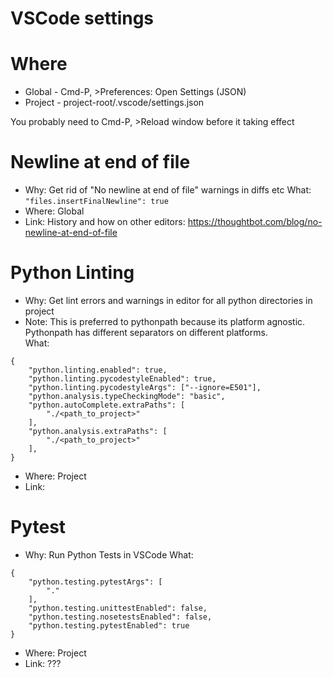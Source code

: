 # VSCode settings

# Where
- Global - Cmd-P, >Preferences: Open Settings (JSON)
- Project - project-root/.vscode/settings.json

You probably need to Cmd-P, >Reload window before it taking effect

# Newline at end of file
- Why: Get rid of "No newline at end of file" warnings in diffs etc
What: ```"files.insertFinalNewline": true```
- Where: Global
- Link: History and how on other editors: https://thoughtbot.com/blog/no-newline-at-end-of-file

# Python Linting
- Why: Get lint errors and warnings in editor for all python directories in project  
- Note: This is preferred to pythonpath because its platform agnostic. Pythonpath has different separators on different platforms.  
What: 
```
{
    "python.linting.enabled": true,
    "python.linting.pycodestyleEnabled": true,
    "python.linting.pycodestyleArgs": ["--ignore=E501"],
    "python.analysis.typeCheckingMode": "basic",
    "python.autoComplete.extraPaths": [
        "./<path_to_project>"
    ],
    "python.analysis.extraPaths": [
        "./<path_to_project>"
    ],
}
```
- Where: Project
- Link: 

# Pytest
- Why: Run Python Tests in VSCode
What:
```
{
    "python.testing.pytestArgs": [
        "."
    ],
    "python.testing.unittestEnabled": false,
    "python.testing.nosetestsEnabled": false,
    "python.testing.pytestEnabled": true
}
```
- Where: Project
- Link: ???
